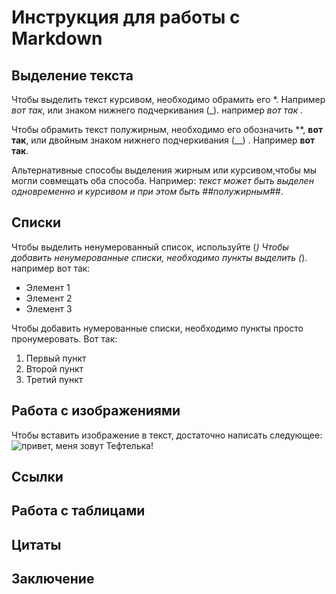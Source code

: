 # Инструкция для работы с Markdown

## Выделение текста
Чтобы выделить текст курсивом, необходимо обрамить его *. Например *вот так*, или знаком нижнего подчеркивания (_). например _вот так_ .

Чтобы обрамить текст полужирным, необходимо его обозначить **, **вот так**, или двойным знаком нижнего подчеркивания (__) . Например __вот так__.

Альтернативные способы выделения жирным или курсивом,чтобы мы могли совмещать оба способа. Например: _текст может быть выделен одновременно и курсивом и при этом быть ##полужирным##_.  



## Списки 
Чтобы выделить ненумерованный список, используйте (*)
Чтобы добавить ненумерованные списки, необходимо пункты выделить (*). например вот так:
* Элемент 1 
* Элемент 2
* Элемент 3 

Чтобы добавить нумерованные списки, необходимо пункты просто пронумеровать. Вот так:
1. Первый пункт
2. Второй пункт
3. Третий пункт



## Работа с изображениями

Чтобы вставить изображение в текст, достаточно написать следующее: ![привет, меня зовут Тефтелька!](%D0%BA%D0%BE%D1%82%D0%B8%D0%BA%D0%B8.jpg)

## Ссылки

## Работа с таблицами

## Цитаты 

## Заключение